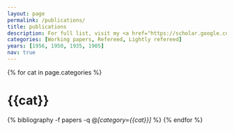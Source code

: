 ```yaml
---
layout: page
permalink: /publications/
title: publications
description: For full list, visit my <a href="https://scholar.google.com/citations?user=84Cbsz0AAAAJ&hl=en" class="custom">scholar page</a> 
categories: [Working papers, Refereed, Lightly refereed]
years: [1956, 1950, 1935, 1905]
nav: true
---
```


<div class="publications">

{% for cat in page.categories %}
	<h1 class="cat">{{cat}}</h1>
	{% bibliography -f papers -q @*[category={{cat}}]* %}
{% endfor %}

</div>

<!--
For ordering of papers by year.
<div class="publications">

{%- for y in page.years %}
  <h2 class="year">{{y}}</h2>
  {% bibliography -f papers -q @*[year={{y}}]* %}
{% endfor %}

</div>
-->

